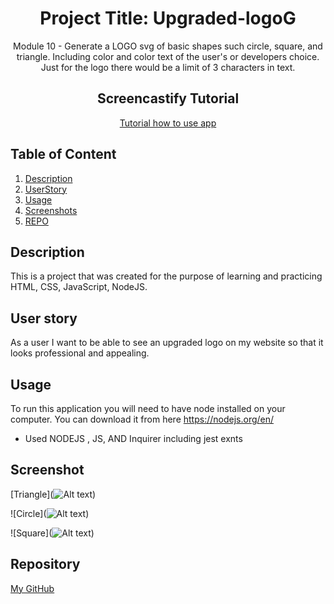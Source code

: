 <div align="center">

# Project Title: Upgraded-logoG

Module 10 - Generate a LOGO svg of basic shapes such circle, square, and triangle. Including color and color text of the user's or developers choice. Just for the logo there would be a limit of 3 characters in text.

## Screencastify Tutorial

[Tutorial how to use app](Inprocess...)

</div>

## Table of Content

1. [Description](#description)
2. [UserStory](#userstory)
3. [Usage](#usage)
4. [Screenshots](#screenshots)
5. [REPO](#reposority)

## Description

This is a project that was created for the purpose of learning and practicing HTML, CSS, JavaScript, NodeJS.

## User story

As a user I want to be able to see an upgraded logo on my website so that it looks professional and appealing.

## Usage

To run this application you will need to have node installed on your computer. You can download it from here https://nodejs.org/en/

- Used NODEJS , JS, AND Inquirer including jest exnts

## Screenshot

[Triangle](![Alt text](/examples/Screen%20Shot%202023-11-29%20at%206.51.19%20PM.png))

![Circle](![Alt text](/examples/Screen%20Shot%202023-11-29%20at%206.51.19%20PM.png))

![Square](![Alt text](/examples/Screen%20Shot%202023-11-29%20at%207.16.39%20PM.png))

## Repository

[My GitHub](https://github.com/bcot-code/The-new-logoG)
